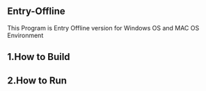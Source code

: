 ## Entry-Offline
 This Program is Entry Offline version for Windows OS and MAC OS Environment

## 1.How to Build

## 2.How to Run
